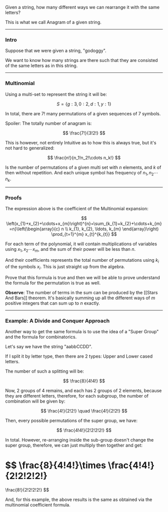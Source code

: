 Given a string, how many different ways we can rearrange it with the same letters? 

This is what we call Anagram of a given string. 

---
### **Intro**
Suppose that we were given a string, "godoggy". 

We want to know how many strings are there such that they are consisted of the same letters as in this string. 

---
### **Multinomial**

Using a multi-set to represent the string it will be: 

$$
S = \{g: 3, 0: 2, d:1, y: 1\}
$$

In total, there are $7!$ many permutations of a given sequences of 7 symbols. 

Spoiler: The totally number of anagram is: 

$$
\frac{7!}{3!2!}
$$

This is however, not entirely Intuitive as to how this is always true, but it's not hard to generalized: 

$$
\frac{n!}{n_1!n_2!\cdots n_k!}
$$

Is the number of permutations of a given multi set with $n$ elements, and $k$ of then without repetition. And each unique symbol has frequency of $n_1, n_2\cdots n_k$. 


---
### **Proofs**

The expression above is the coefficient of the Multinomial expansion: 

$$
\left(x_{1}+x_{2}+\cdots+x_{m}\right)^{n}=\sum_{k_{1}+k_{2}+\cdots+k_{m}=n}\left(\begin{array}{c}
n \\
k_{1}, k_{2}, \ldots, k_{m}
\end{array}\right) \prod_{t=1}^{m} x_{t}^{k_{t}}
$$

For each term of the polynomial, it will contain multiplications of variables using $x_1, x_2\cdots x_m$, and the sum of their power will be less than $n$. 

And their coefficients represents the total number of permutations using $k_i$ of the symbols $x_i$. This is just straight up from the algebra. 

Prove that this formula is true and then we will be able to prove understand the formula for the permutation is true as well. 

**Observe**: 
 The number of terms in the sum can be produced by the [[Stars And Bars]] theorem. It's basically summing up all the different ways of $m$ positive integers that can sum up to $n$ exactly. 


---
### **Example: A Divide and Conquer Approach**

Another way to get the same formula is to use the idea of a "Super Group" and the formula for combinatorics.  

Let's say we have the string "aabbCCDD". 

If I split it by letter type, then there are 2 types: Upper and Lower cased letters. 

The number of such a splitting will be: 

$$
\frac{8}{4!4!}
$$

Now, 2 groups of $4$ remains, and each has 2 groups of 2 elements, because they are different letters, therefore, for each subgroup, the number of combination will be given by: 

$$
\frac{4!}{2!2!} \quad \frac{4!}{2!2!}
$$

Then, every possible permutations of the super group, we have: 

$$
\frac{4!4!}{2!2!2!2!}
$$

In total. However, re-arranging inside the sub-group doesn't change the super group, therefore, we can just multiply then together and get: 

$$
\frac{8}{4!4!}\times \frac{4!4!}{2!2!2!2!} 
=
\frac{8!}{2!2!2!2!}
$$

And, for this example, the above results is the same as obtained via the multinomial coefficient formula. 

